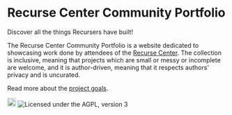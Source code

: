 # Recurse Center Community Portfolio

Discover all the things Recursers have built!

The Recurse Center Community Portfolio
is a website dedicated to
showcasing work done by attendees of
the [Recurse Center](https://www.recurse.com).
The collection is inclusive,
meaning that projects which are small or messy or incomplete are welcome,
and it is author-driven,
meaning that it respects authors' privacy and is uncurated.

Read more about the [project goals](docs/Goals.markdown).

<a href='https://www.recurse.com' title='Made with love at the Recurse Center'><img src='https://cloud.githubusercontent.com/assets/2883345/11325206/336ea5f4-9150-11e5-9e90-d86ad31993d8.png' height='20px'/></a>
![Licensed under the AGPL, version 3](https://img.shields.io/badge/license-AGPL3-blue.svg)
